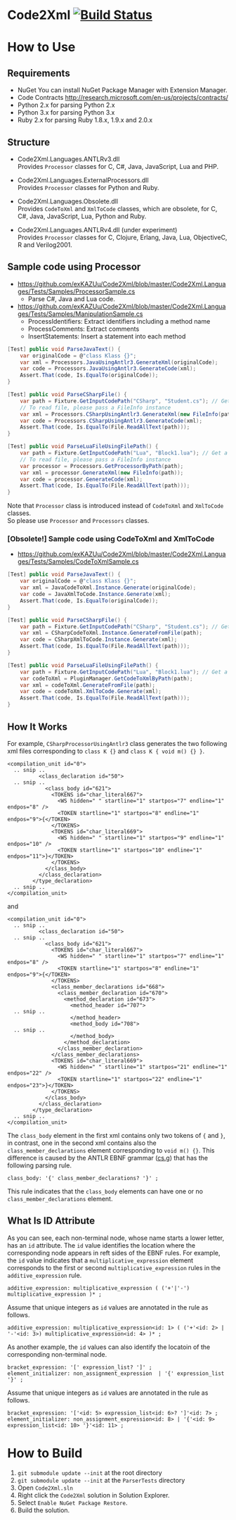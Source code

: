 Code2Xml [![Build Status](https://secure.travis-ci.org/exKAZUu/Code2Xml.png?branch=master)](http://travis-ci.org/exKAZUu/Code2Xml)
=================

# How to Use

## Requirements
* NuGet
You can install NuGet Package Manager with Extension Manager.  
* Code Contracts
http://research.microsoft.com/en-us/projects/contracts/
* Python 2.x for parsing Python 2.x
* Python 3.x for parsing Python 3.x
* Ruby 2.x for parsing Ruby 1.8.x, 1.9.x and 2.0.x

## Structure
- Code2Xml.Languages.ANTLRv3.dll  
Provides ```Processor``` classes for C, C#, Java, JavaScript, Lua and PHP.

- Code2Xml.Languages.ExternalProcessors.dll  
Provides ```Processor``` classes for Python and Ruby.

- Code2Xml.Languages.Obsolete.dll  
Provides ```CodeToXml``` and ```XmlToCode``` classes, which are obsolete, for C, C#, Java, JavaScript, Lua, Python and Ruby.

- Code2Xml.Languages.ANTLRv4.dll (under experiment)  
Provides ```Processor``` classes for C, Clojure, Erlang, Java, Lua, ObjectiveC, R and Verilog2001.

## Sample code using Processor

- https://github.com/exKAZUu/Code2Xml/blob/master/Code2Xml.Languages/Tests/Samples/ProcessorSample.cs
  - Parse C#, Java and Lua code.
- https://github.com/exKAZUu/Code2Xml/blob/master/Code2Xml.Languages/Tests/Samples/ManipulationSample.cs
  - ProcessIdentifiers: Extract identifiers including a method name
  - ProcessComments: Extract comments
  - InsertStatements: Insert a statement into each method

```C#
[Test] public void ParseJavaText() {
	var originalCode = @"class Klass {}";
	var xml = Processors.JavaUsingAntlr3.GenerateXml(originalCode);
	var code = Processors.JavaUsingAntlr3.GenerateCode(xml);
	Assert.That(code, Is.EqualTo(originalCode));
}

[Test] public void ParseCSharpFile() {
	var path = Fixture.GetInputCodePath("CSharp", "Student.cs"); // Get a path of a test file
	// To read file, please pass a FileInfo instance
	var xml = Processors.CSharpUsingAntlr3.GenerateXml(new FileInfo(path));
	var code = Processors.CSharpUsingAntlr3.GenerateCode(xml);
	Assert.That(code, Is.EqualTo(File.ReadAllText(path)));
}

[Test] public void ParseLuaFileUsingFilePath() {
	var path = Fixture.GetInputCodePath("Lua", "Block1.lua"); // Get a path of a test file
	// To read file, please pass a FileInfo instance
	var processor = Processors.GetProcessorByPath(path);
	var xml = processor.GenerateXml(new FileInfo(path));
	var code = processor.GenerateCode(xml);
	Assert.That(code, Is.EqualTo(File.ReadAllText(path)));
}
```

Note that ```Processor``` class is introduced instead of ```CodeToXml``` and ```XmlToCode``` classes.  
So please use ```Processor``` and ```Processors``` classes.

### [Obsolete!] Sample code using CodeToXml and XmlToCode

- https://github.com/exKAZUu/Code2Xml/blob/master/Code2Xml.Languages/Tests/Samples/CodeToXmlSample.cs

```C#
[Test] public void ParseJavaText() {
	var originalCode = @"class Klass {}";
	var xml = JavaCodeToXml.Instance.Generate(originalCode);
	var code = JavaXmlToCode.Instance.Generate(xml);
	Assert.That(code, Is.EqualTo(originalCode));
}

[Test] public void ParseCSharpFile() {
	var path = Fixture.GetInputCodePath("CSharp", "Student.cs"); // Get a path of a test file
	var xml = CSharpCodeToXml.Instance.GenerateFromFile(path);
	var code = CSharpXmlToCode.Instance.Generate(xml);
	Assert.That(code, Is.EqualTo(File.ReadAllText(path)));
}

[Test] public void ParseLuaFileUsingFilePath() {
	var path = Fixture.GetInputCodePath("Lua", "Block1.lua"); // Get a path of a test file
	var codeToXml = PluginManager.GetCodeToXmlByPath(path);
	var xml = codeToXml.GenerateFromFile(path);
	var code = codeToXml.XmlToCode.Generate(xml);
	Assert.That(code, Is.EqualTo(File.ReadAllText(path)));
}
```

## How It Works

For example, ```CSharpProcessorUsingAntlr3``` class generates the two following xml files corresponding to ```class K {}``` and ```class K { void m() {} }```.

    <compilation_unit id="0">
      .. snip ..
              <class_declaration id="50">
      .. snip ..
                <class_body id="621">
                  <TOKENS id="char_literal667">
                    <WS hidden=" " startline="1" startpos="7" endline="1" endpos="8" />
                    <TOKEN startline="1" startpos="8" endline="1" endpos="9">{</TOKEN>
                  </TOKENS>
                  <TOKENS id="char_literal669">
                    <WS hidden=" " startline="1" startpos="9" endline="1" endpos="10" />
                    <TOKEN startline="1" startpos="10" endline="1" endpos="11">}</TOKEN>
                  </TOKENS>
                </class_body>
              </class_declaration>
            </type_declaration>
      .. snip ..
    </compilation_unit>

and

    <compilation_unit id="0">
      .. snip ..
              <class_declaration id="50">
      .. snip ..
                <class_body id="621">
                  <TOKENS id="char_literal667">
                    <WS hidden=" " startline="1" startpos="7" endline="1" endpos="8" />
                    <TOKEN startline="1" startpos="8" endline="1" endpos="9">{</TOKEN>
                  </TOKENS>
                  <class_member_declarations id="668">
                    <class_member_declaration id="670">
                      <method_declaration id="673">
                        <method_header id="707">
      .. snip ..
                        </method_header>
                        <method_body id="708">
      .. snip ..
                        </method_body>
                      </method_declaration>
                    </class_member_declaration>
                  </class_member_declarations>
                  <TOKENS id="char_literal669">
                    <WS hidden=" " startline="1" startpos="21" endline="1" endpos="22" />
                    <TOKEN startline="1" startpos="22" endline="1" endpos="23">}</TOKEN>
                  </TOKENS>
                </class_body>
              </class_declaration>
            </type_declaration>
      .. snip ..
    </compilation_unit>

The ```class_body``` element in the first xml contains only two tokens of ```{``` and ```}```,
in contrast, one in the second xml contains also the ```class_member_declarations``` element corresponding to ```void m() {}```.
This difference is caused by the ANTLR EBNF grammar ([cs.g](https://github.com/exKAZUu/Code2Xml/blob/master/Code2Xml.Languages/ANTLRv3/Processors/CSharp/cs.g "cs.g")) that has the following parsing rule.

    class_body:	'{' class_member_declarations? '}' ;

This rule indicates that the ```class_body``` elements can have one or no ```class_member_declarations``` element.

## What Is ID Attribute

As you can see, each non-terminal node, whose name starts a lower letter, has an ```id``` attribute.
The ```id``` value identifies the location where the corresponding node appears in reft sides of the EBNF rules.
For example, the ```id``` value indicates that a ```multiplicative_expression``` element corresponds to the first or second ```multiplicative_expression``` rules in the ```additive_expression``` rule.

    additive_expression: multiplicative_expression ( ('+'|'-') multiplicative_expression )* ;

Assume that unique integers as ```id``` values are annotated in the rule as follows.

    additive_expression: multiplicative_expression<id: 1> ( ('+'<id: 2> | '-'<id: 3>) multiplicative_expression<id: 4> )* ;

As another example, the ```id``` values can also identify the locatoin of the corresponding non-terminal node.

    bracket_expression: '[' expression_list? ']' ;
    element_initializer: non_assignment_expression  | '{' expression_list '}' ;

Assume that unique integers as ```id``` values are annotated in the rule as follows.

    bracket_expression: '['<id: 5> expression_list<id: 6>? ']'<id: 7> ;
    element_initializer: non_assignment_expression<id: 8> | '{'<id: 9> expression_list<id: 10> '}'<id: 11> ;


# How to Build
1. ```git submodule update --init``` at the root directory
1. ```git submodule update --init``` at the ```ParserTests``` directory
1. Open ```Code2Xml.sln```
1. Right click the ```Code2Xml``` solution in Solution Explorer.
1. Select ```Enable NuGet Package Restore```.
1. Build the solution.

